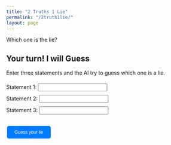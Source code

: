 ```yaml
---
title: "2 Truths 1 Lie"
permalink: "/2truth1lie/"
layout: page
---
```


<style>
  .statement-button {
    background-color: #007bff;
    border: none;
    color: white;
    padding: 10px 20px;
    text-align: center;
    text-decoration: none;
    display: inline-block;
    font-size: 12px;
    margin: 4px 2px;
    cursor: pointer;
    border-radius: 5px;
  }

  .correct-answer {
    background-color: #28a745;
  }

  .incorrect-answer {
    background-color: #dc3545;
  }

    @keyframes spin {
    0% { transform: rotate(0deg); }
    100% { transform: rotate(360deg); }
  }

  #loading {
    display: none;
    border: 4px solid rgba(0, 0, 0, 0.1);
    width: 36px;
    height: 36px;
    border-radius: 50%;
    border-left: 4px solid #000;
    animation: spin 1s linear infinite;
    margin: 10px auto;
  }
</style>



<div id="loading">Loading...</div>

Which one is the lie?

<script type="text/javascript">
  // Define your truths and lies here
  var truths = [
    "My favourite KDrama is Business Proposal",
    "I learned how to juggle accidentally",
    "I almost fell off a roller coaster",
    "I once tuned my piano with chopsticks",
    "I have a family of amongus plushies",
    "I've never eaten pasta while visiting Italy",
    "I've experienced sleep paralysis",
    "I had a positive experience with chef's plate",
    "I've held a snake in my hands",
    "I can circular breathe",
    "My favourite video game is It Takes Two",
    "I've never dyed my hair, got a tattoo or a piercing"
  ];
  var lies = [
    "I let my plant die despite being fake",
    "I've solved a puzzle consisting of only white pieces",
    "My bike was stolen on christmas eve",
    "I've grown an 80 kg pumpkin in my backyard",
    "I rode llama when I was 6",
    "I'm a clarinet player in my band",
    "My favourite movie is The Godfather",
    "I used to have long hair",
    "I've been saved a lifeguard before"
  ];

  function startGame() {
    var chosenStatements = [];

    // Select 2 random truths
    while (chosenStatements.length < 2) {
      var randomTruth = truths[Math.floor(Math.random() * truths.length)];
      if (!chosenStatements.some(s => s.statement === randomTruth)) {
        chosenStatements.push({ statement: randomTruth, isLie: false });
      }
    }

    // Select 1 random lie
    chosenStatements.push({ statement: lies[Math.floor(Math.random() * lies.length)], isLie: true });

    // Shuffle the statements
    chosenStatements.sort(() => Math.random() - 0.5);

    var html = chosenStatements.map((s, index) => `<button class="statement-button" onclick="checkAnswer(${index})">${s.statement}</button>`).join('<br>');
    document.getElementById("statements").innerHTML = html;

    window.chosenStatements = chosenStatements;

  }

function checkAnswer(index) {
  var buttons = document.querySelectorAll(".statement-button:not(#restart-button)");

  for (var i = 0; i < buttons.length; i++) {
    var statement = window.chosenStatements[i];
    buttons[i].disabled = true;
    buttons[i].classList.add(statement.isLie ? "incorrect-answer" : "correct-answer");
  }

  document.getElementById("restart-button").style.display = "inline-block";
}


  window.onload = startGame;
</script>

<div id="statements"></div>
<button class="statement-button" id="restart-button" onclick="startGame()" style="display:none;">Restart Game</button>


## Your turn! I will Guess

Enter three statements and the AI try to guess which one is a lie.

<div class="input-form">
    <label for="statement1">Statement 1:</label>
    <input type="text" id="statement1" required><br>
    <label for="statement2">Statement 2:</label>
    <input type="text" id="statement2" required><br>
    <label for="statement3">Statement 3:</label>
    <input type="text" id="statement3" required><br><br>
    <button class="statement-button" id="guess-button" onclick="guessLie()" style="display:inline-block;">Guess your lie</button>
</div><div id="loading"></div>

<p id="result"></p>

<style>
    .input-form {
        margin: 20px 0;
    }
    label, input, button {
        margin-bottom: 10px;
    }
    
    #loading {
        display: none;
        font-size: 16px;
        margin-top: 10px;
    }
</style>

<script>
  async function guessLie() {
    const statement1 = document.getElementById("statement1").value;
    const statement2 = document.getElementById("statement2").value;
    const statement3 = document.getElementById("statement3").value;

    const queryParams = new URLSearchParams({
      statement1: statement1,
      statement2: statement2,
      statement3: statement3,
    });

    // Show the loading indicator while fetching the response
    var loadingIndicator = document.getElementById("loading");
    loadingIndicator.style.display = "block";

    try {
      const response = await fetch(`https://guess-lie.vercel.app/api/guess-lie?${queryParams}`, {
        method: "GET",
        headers: {
          "Content-Type": "application/json",
        },
      });

      // Hide the loading indicator after fetching the response
      loadingIndicator.style.display = "none";

      const result = await response.json();
      document.getElementById("result").innerHTML = result.lieGuess;
    } catch (error) {
      console.error("There was an error:", error);
      document.getElementById("result").innerHTML =
        "Sorry, something went wrong. Please try again later.";
      loadingIndicator.style.display = "none"; // Hide the loading indicator if an error occurs
    }
  }
</script>
